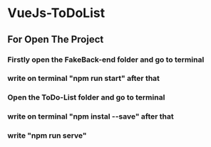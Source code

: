 # VueJs-ToDoList
## For Open The Project 
### Firstly open the FakeBack-end folder and go to terminal
### write on terminal "npm run start" after that
### Open the ToDo-List folder and go to terminal 
### write on terminal "npm instal --save" after that
### write "npm run serve"

